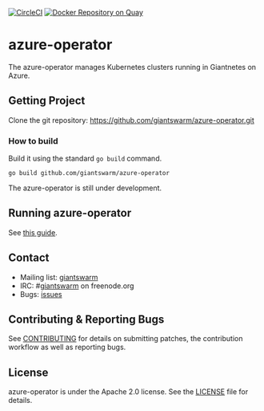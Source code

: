 [![CircleCI](https://circleci.com/gh/giantswarm/azure-operator.svg?style=svg)](https://circleci.com/gh/giantswarm/azure-operator) [![Docker Repository on Quay](https://quay.io/repository/giantswarm/azure-operator/status "Docker Repository on Quay")](https://quay.io/repository/giantswarm/azure-operator)

# azure-operator

The azure-operator manages Kubernetes clusters running in Giantnetes on Azure.

## Getting Project

Clone the git repository: https://github.com/giantswarm/azure-operator.git

### How to build

Build it using the standard `go build` command.

```
go build github.com/giantswarm/azure-operator
```

The azure-operator is still under development.

## Running azure-operator

See [this guide][examples-local].

[examples-local]: https://github.com/giantswarm/azure-operator/blob/master/examples/local

## Contact

- Mailing list: [giantswarm](https://groups.google.com/forum/!forum/giantswarm)
- IRC: #[giantswarm](irc://irc.freenode.org:6667/#giantswarm) on freenode.org
- Bugs: [issues](https://github.com/giantswarm/azure-operator/issues)

## Contributing & Reporting Bugs

See [CONTRIBUTING](CONTRIBUTING.md) for details on submitting patches, the
contribution workflow as well as reporting bugs.

## License

azure-operator is under the Apache 2.0 license. See the [LICENSE](LICENSE) file for
details.

